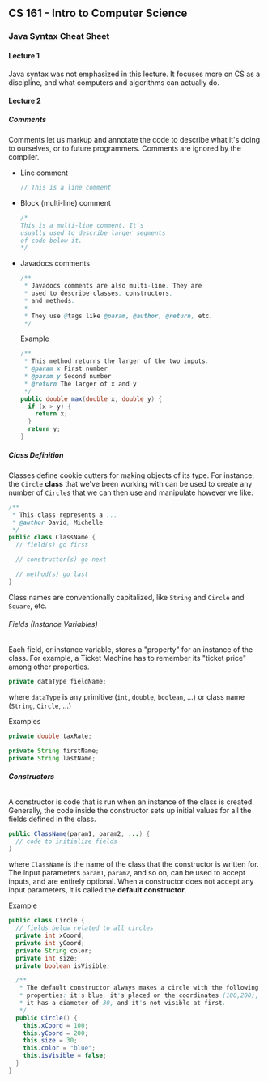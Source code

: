 ## CS 161 - Intro to Computer Science

### Java Syntax Cheat Sheet

#### Lecture 1

Java syntax was not emphasized in this lecture. It focuses more on CS as a discipline, and what computers and algorithms can actually do.

#### Lecture 2

##### **Comments**

Comments let us markup and annotate the code to describe what it's doing to ourselves, or to future programmers. Comments are ignored by the compiler.

- Line comment

  ```java
  // This is a line comment
  ```

- Block (multi-line) comment

  ```java
  /*
  This is a multi-line comment. It's
  usually used to describe larger segments
  of code below it.
  */
  ```

- Javadocs comments

  ```java
  /**
   * Javadocs comments are also multi-line. They are
   * used to describe classes, constructors,
   * and methods.
   *
   * They use @tags like @param, @author, @return, etc.
   */
  ```

  Example

  ```java
  /**
   * This method returns the larger of the two inputs.
   * @param x First number
   * @param y Second number
   * @return The larger of x and y
   */
  public double max(double x, double y) {
    if (x > y) {
      return x;
    }
    return y;
  }
  ```

##### Class Definition

Classes define cookie cutters for making objects of its type. For instance, the `Circle` **class** that we've been working with can be used to create any number of `Circle`s that we can then use and manipulate however we like.

```java
/**
 * This class represents a ...
 * @author David, Michelle
 */
public class ClassName {
  // field(s) go first

  // constructor(s) go next

  // method(s) go last
}
```

Class names are conventionally capitalized, like `String` and `Circle` and `Square`, etc.

###### Fields (Instance Variables)

Each field, or instance variable, stores a "property" for an instance of the class. For example, a Ticket Machine has to remember its "ticket price" among other properties.

```java
private dataType fieldName;
```

where `dataType` is any primitive (`int`, `double`, `boolean`, ...) or class name (`String`, `Circle`, ...)

Examples

```java
private double taxRate;
```

```java
private String firstName;
private String lastName;
```

###### **Constructors**

A constructor is code that is run when an instance of the class is created. Generally, the code inside the constructor sets up initial values for all the fields defined in the class.

```java
public ClassName(param1, param2, ...) {
  // code to initialize fields
}
```

where `ClassName` is the name of the class that the constructor is written for. The input parameters `param1`, `param2`, and so on, can be used to accept inputs, and are entirely optional. When a constructor does not accept any input parameters, it is called the **default constructor**.

Example

```java
public class Circle {
  // fields below related to all circles
  private int xCoord;
  private int yCoord;
  private String color;
  private int size;
  private boolean isVisible;

  /**
   * The default constructor always makes a circle with the following
   * properties: it's blue, it's placed on the coordinates (100,200),
   * it has a diameter of 30, and it's not visible at first.
   */
  public Circle() {
    this.xCoord = 100;
    this.yCoord = 200;
    this.size = 30;
    this.color = "blue";
    this.isVisible = false;
  }
}
```
